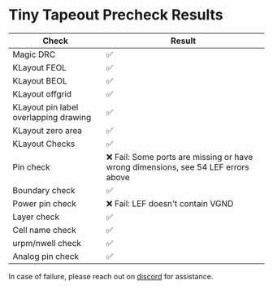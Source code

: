 # Tiny Tapeout Precheck Results

| Check | Result |
|-----------|--------|
| Magic DRC | ✅ |
| KLayout FEOL | ✅ |
| KLayout BEOL | ✅ |
| KLayout offgrid | ✅ |
| KLayout pin label overlapping drawing | ✅ |
| KLayout zero area | ✅ |
| KLayout Checks | ✅ |
| Pin check | ❌ Fail: Some ports are missing or have wrong dimensions, see 54 LEF errors above |
| Boundary check | ✅ |
| Power pin check | ❌ Fail: LEF doesn't contain VGND |
| Layer check | ✅ |
| Cell name check | ✅ |
| urpm/nwell check | ✅ |
| Analog pin check | ✅ |

In case of failure, please reach out on [discord](https://tinytapeout.com/discord) for assistance.